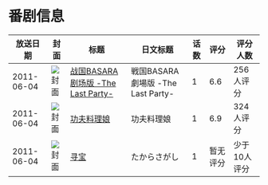 # 番剧信息

|放送日期|封面|标题|日文标题|话数|评分|评分人数|
|---|---|---|---|---|---|---|
|2011-06-04|![封面](https://lain.bgm.tv/pic/cover/c/bc/bb/20914_fjkJl.jpg)|[战国BASARA 剧场版 -The Last Party-](https://bangumi.tv/subject/15395)|戦国BASARA 劇場版 -The Last Party-|1|6.6|256人评分|
|2011-06-04|![封面](https://lain.bgm.tv/pic/cover/c/79/b8/18614_RimI9.jpg)|[功夫料理娘](https://bangumi.tv/subject/18614)|功夫料理娘|1|6.9|324人评分|
|2011-06-04|![封面](https://lain.bgm.tv/pic/cover/c/cf/62/146534_aaO59.jpg)|[寻宝](https://bangumi.tv/subject/146534)|たからさがし|1|暂无评分|少于10人评分|
